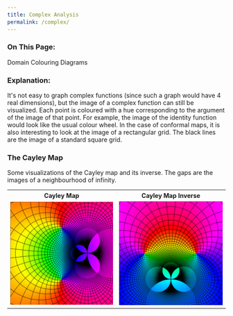 ```yaml
---
title: Complex Analysis
permalink: /complex/
---
```

<h3>On This Page:</h3> 
Domain Colouring Diagrams

<h3>Explanation:</h3> 
It's not easy to graph complex functions (since such a graph would have 4 real dimensions), but the image of a complex function can still be visualized.
Each point is coloured with a hue corresponding to the argument of the image of that point. 
For example, the image of the identity function would look like the usual colour wheel.
In the case of conformal maps, it is also interesting to look at the image of a rectangular grid. 
The black lines are the image of a standard square grid.

<h3> The Cayley Map </h3>
Some visualizations of the Cayley map and its inverse. 
The gaps are the images of a neighbourhood of infinity.

<table>
<tr> 
	<th>Cayley Map</th>
	<th>Cayley Map Inverse</th>
</tr>
<tr> 
	<td><img src="\images\complex\cayley_map.png"></td>
	<td><img src="\images\complex\cayley_map_inverse.png"></td>
</tr>
</table>

